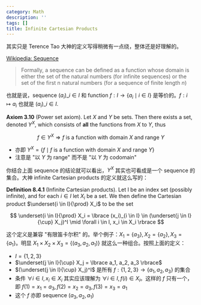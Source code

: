 ```yaml
---
category: Math
description: ''
tags: []
title: Infinite Cartesian Products
---
```


其实只是 Terence Tao 大神的定义写得稍微有一点绕，整体还是好理解的。

[Wikipedia: Sequence](https://en.wikipedia.org/wiki/Sequence)

> Formally, a sequence can be defined as a function whose domain is either the set of the natural numbers (for infinite sequences) or the set of the first n natural numbers (for a sequence of finite length $n$)

也就是说，sequence $(a_i)\_{i \in I}$ 和 function $f: I \rightarrow \lbrace a_i \mid i \in I \rbrace$ 是等价的。$f: i \mapsto a_i$ 也就是 $(a_i)\_{i \in I}$.

**Axiom 3.10** (Power set axiom). Let $X$ and $Y$ be sets. Then there exists a set, denoted $Y^X$, which consists of **all** the functions from $X$ to $Y$, thus

$$
f \in  Y^X \Rightarrow f \text{ is a function with domain } X \text{ and range } Y
$$

- 亦即 $Y^X = \lbrace f \mid f \text{ is a function with domain } X \text{ and range } Y \rbrace$
- 注意是 "以 $Y$ 为 range" 而不是 "以 $Y$ 为 codomain"

你结合上面 sequence 的结论就可以看出，$Y^X$ 其实也可看成是一个 sequence 的集合。大神 infinite Cartesian products 的定义就这么写的：

**Definition 8.4.1** (Infinite Cartesian products). Let I be an index set (possibly infinite), and for each $i \in I$ let $X_i$ be a set. We then define the Cartesian product $\underset{i \in I}{\prod} X_i$ to be the set

$$
\underset{i \in I}{\prod} X_i = \lbrace (x_i)_{i \in I} \in (\underset{j \in I}{\cup} X_j)^I \mid \forall i \in I, x_i \in X_i \rbrace
$$

这个定义是兼容 "有限笛卡尔积" 的。举个例子：$X_1 = \lbrace a_3 \rbrace, X_2 = \lbrace a_2 \rbrace, X_3 = \lbrace a_1 \rbrace$。明显 $X_1 \times X_2 \times X_3 = \lbrace (a_3, a_2, a_1) \rbrace$ 就这么一种组合。按照上面的定义：

- $I = \lbrace 1,2,3 \rbrace$
- $\underset{j \in I}{\cup} X_j = \lbrace a_1, a_2, a_3 \rbrace$
- $(\underset{j \in I}{\cup} X_j)^I$ 是所有 $f: \lbrace 1,2,3 \rbrace \rightarrow \lbrace a_1, a_2, a_3 \rbrace$ 的集合
- 条件 $\forall i \in I, x_i \in X_i$ 其实应该理解为 $\forall i \in I, f(i) \in X_i$。这样的 $f$ 只有一个，即 $f(1) = x_1 = a_3, f(2) = x_2 = a_3, f(3) = x_3 = a_1$
- 这个 $f$ 亦即 sequence $(a_3, a_2, a_1)$